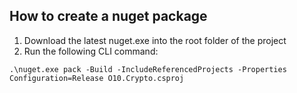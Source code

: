 ﻿## How to create a nuget package
1. Download the latest nuget.exe into the root folder of the project
2. Run the following CLI command:

`.\nuget.exe pack -Build -IncludeReferencedProjects -Properties Configuration=Release O10.Crypto.csproj`
